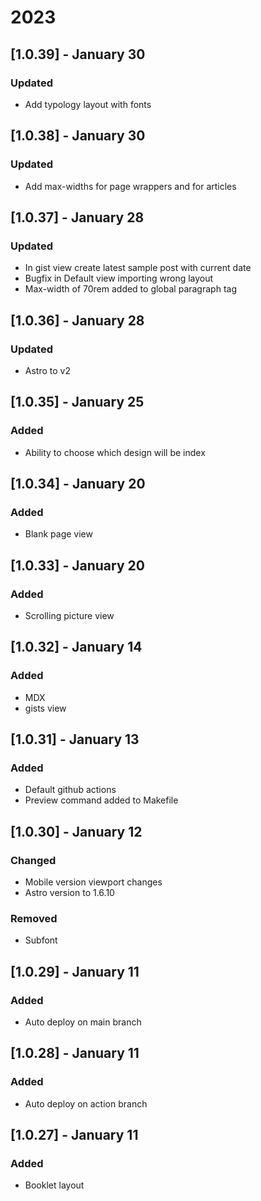 # 2023

## [1.0.39] - January 30
### Updated
- Add typology layout with fonts

## [1.0.38] - January 30
### Updated
- Add max-widths for page wrappers and for articles

## [1.0.37] - January 28
### Updated
- In gist view create latest sample post with current date
- Bugfix in Default view importing wrong layout
- Max-width of 70rem added to global paragraph tag 

## [1.0.36] - January 28
### Updated
- Astro to v2

## [1.0.35] - January 25
### Added
- Ability to choose which design will be index

## [1.0.34] - January 20
### Added
- Blank page view

## [1.0.33] - January 20
### Added
- Scrolling picture view

## [1.0.32] - January 14
### Added
- MDX
- gists view

## [1.0.31] - January 13
### Added
- Default github actions
- Preview command added to Makefile

## [1.0.30] - January 12
### Changed
- Mobile version viewport changes
- Astro version to 1.6.10

### Removed
- Subfont

## [1.0.29] - January 11
### Added
- Auto deploy on main branch

## [1.0.28] - January 11
### Added
- Auto deploy on action branch 

## [1.0.27] - January 11
### Added
- Booklet layout
